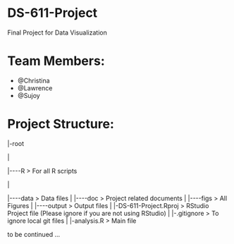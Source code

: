 # DS-611-Project
Final Project for Data Visualization

# Team Members:
* @Christina
* @Lawrence
* @Sujoy

# Project Structure:


|-root


|


|----R       > For all R scripts


|


|----data    > Data files
|
|----doc     > Project related documents
|
|----figs    > All Figures 
|
|----output  > Output files
|
|-DS-611-Project.Rproj > RStudio Project file (Please ignore if you are not using RStudio)
|
|-.gitignore > To ignore local git files
|
|-analysis.R > Main file 



to be continued ...
